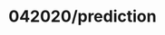 ---  
schema: schema::042020/prediction,schema::042020/prediction  
title: 042020/prediction  
organization: Sample Department  
notes: Used in 2 lineage(s)  
resources:  
  - name: 042020/prediction 
    url: file:/Users/kensu/Customers/Kensu/LoanApproval/PROD/masterdata/prod/042020/prediction 
    format : Parquet  
license: None  
category:
  - Education  
maintainer: User  
maintainer_email: UserMail  
---